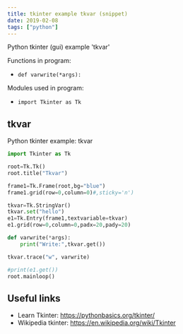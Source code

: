 ```yaml
---
title: tkinter example tkvar (snippet)
date: 2019-02-08
tags: ["python"]
---
```

Python tkinter (gui) example 'tkvar'

Functions in program: 
* `def varwrite(*args):`

Modules used in program: 
* `import Tkinter as Tk`

## tkvar

Python tkinter example: tkvar

```python
import Tkinter as Tk

root=Tk.Tk()
root.title("Tkvar")

frame1=Tk.Frame(root,bg="blue")
frame1.grid(row=0,column=0)#,sticky='n')

tkvar=Tk.StringVar()
tkvar.set("hello")
e1=Tk.Entry(frame1,textvariable=tkvar)
e1.grid(row=0,column=0,padx=20,pady=20)

def varwrite(*args):
    print("Write:",tkvar.get())

tkvar.trace("w", varwrite)

#print(e1.get())
root.mainloop()


```

## Useful links

- Learn Tkinter: https://pythonbasics.org/tkinter/
- Wikipedia tkinter: https://en.wikipedia.org/wiki/Tkinter
